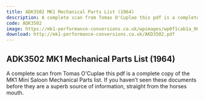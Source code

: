 ```yaml
---
title: ADK3502 MK1 Mechanical Parts List (1964)
description: A complete scan from Tomas O'Cuplae this pdf is a complete copy of the MK1 Mini Saloon Mechanical Parts list.  If you haven’t seen these documents before they are a superb source of information, straight from the horses mouth.
code: ADK3502
image: https://mk1-performance-conversions.co.uk/wpimages/wp0f1cab1a_06.png
download: http://mk1-performance-conversions.co.uk/AKD3502.pdf
---
```


<!-- Content of the page -->

## ADK3502 MK1 Mechanical Parts List (1964)

A complete scan from Tomas O'Cuplae this pdf is a complete copy of the MK1 Mini Saloon Mechanical Parts list.  If you haven’t seen these documents before they are a superb source of information, straight from the horses mouth.
